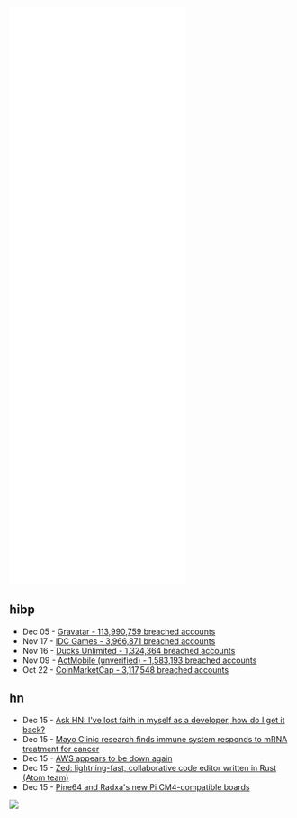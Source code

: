 ![Metrics](https://raw.githubusercontent.com/phixion/phixion/master/metrics.svg)

## hibp

<!--
for https://github.com/phixion/phixion/blob/main/.github/workflows/feeds.yml
-->
<!--START_SECTION:haveibeenpwnd-->
- Dec 05 - [Gravatar - 113,990,759 breached accounts](https://haveibeenpwned.com/PwnedWebsites#Gravatar)
- Nov 17 - [IDC Games - 3,966,871 breached accounts](https://haveibeenpwned.com/PwnedWebsites#IDCGames)
- Nov 16 - [Ducks Unlimited - 1,324,364 breached accounts](https://haveibeenpwned.com/PwnedWebsites#DucksUnlimited)
- Nov 09 - [ActMobile (unverified) - 1,583,193 breached accounts](https://haveibeenpwned.com/PwnedWebsites#ActMobile)
- Oct 22 - [CoinMarketCap - 3,117,548 breached accounts](https://haveibeenpwned.com/PwnedWebsites#CoinMarketCap)
<!--END_SECTION:haveibeenpwnd-->

## hn

<!--
for https://github.com/phixion/phixion/blob/main/.github/workflows/feeds.yml
-->
<!--START_SECTION:hn-->
- Dec 15 - [Ask HN: I've lost faith in myself as a developer, how do I get it back?](https://news.ycombinator.com/item?id=29567743)
- Dec 15 - [Mayo Clinic research finds immune system responds to mRNA treatment for cancer](https://newsnetwork.mayoclinic.org/discussion/mayo-clinic-research-finds-immune-system-responds-to-mrna-treatment-for-cancer/)
- Dec 15 - [AWS appears to be down again](https://news.ycombinator.com/item?id=29567170)
- Dec 15 - [Zed: lightning-fast, collaborative code editor written in Rust (Atom team)](https://zed.dev)
- Dec 15 - [Pine64 and Radxa's new Pi CM4-compatible boards](https://www.jeffgeerling.com/blog/2021/pine64-and-radxas-new-pi-cm4-compatible-boards)
<!--END_SECTION:hn-->

<!--
for https://yhype.me
-->
![](https://hit.yhype.me/github/profile?user_id=13013670)
